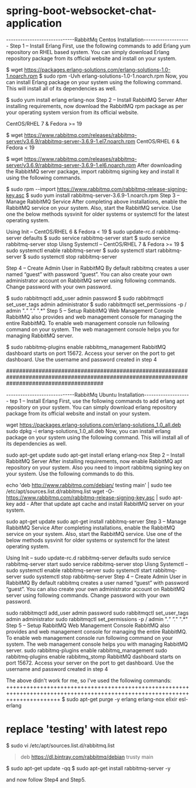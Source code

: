 # spring-boot-websocket-chat-application
-----------------------------RabbitMq Centos Installation--------------------
Step 1 – Install Erlang
First, use the following commands to add Erlang yum repository on RHEL based system. You can simply download Erlang repository package from its official website and install on your system.

$ wget https://packages.erlang-solutions.com/erlang-solutions-1.0-1.noarch.rpm
$ sudo rpm -Uvh erlang-solutions-1.0-1.noarch.rpm
Now, you can install Erlang package on your system using the following command. This will install all of its dependencies as well.

$ sudo yum install erlang erlang-nox
Step 2 – Install RabbitMQ Server
After installing requirements, now download the RabbitMQ rpm package as per your operating system version from its official website.

CentOS/RHEL 7 & Fedora >= 19

$ wget https://www.rabbitmq.com/releases/rabbitmq-server/v3.6.9/rabbitmq-server-3.6.9-1.el7.noarch.rpm
CentOS/RHEL 6 & Fedora < 19

$ wget https://www.rabbitmq.com/releases/rabbitmq-server/v3.6.9/rabbitmq-server-3.6.9-1.el6.noarch.rpm
After downloading the RabbitMQ server package, import rabbitmq signing key and install it using the following commands.

$ sudo rpm --import https://www.rabbitmq.com/rabbitmq-release-signing-key.asc
$ sudo yum install rabbitmq-server-3.6.9-1.noarch.rpm
Step 3 – Manage RabbitMQ Service
After completing above installations, enable the RabbitMQ service on your system. Also, start the RabbitMQ service. Use one the below methods sysvinit for older systems or systemctl for the latest operating system.

Using Init – CentOS/RHEL 6 & Fedora < 19
$ sudo update-rc.d rabbitmq-server defaults
$ sudo service rabbitmq-server start
$ sudo service rabbitmq-server stop
Uisng Systemctl – CentOS/RHEL 7 & Fedora >= 19
$ sudo systemctl enable rabbitmq-server
$ sudo systemctl start rabbitmq-server
$ sudo systemctl stop rabbitmq-server

 
Step 4 – Create Admin User in RabbitMQ
By default rabbitmq creates a user named “guest” with password “guest”. You can also create your own administrator account on RabbitMQ server using following commands. Change password with your own password.

$ sudo rabbitmqctl add_user admin password 
$ sudo rabbitmqctl set_user_tags admin administrator
$ sudo rabbitmqctl set_permissions -p / admin ".*" ".*" ".*"
Step 5 – Setup RabbitMQ Web Management Console
RabbitMQ also provides and web management console for managing the entire RabbitMQ. To enable web management console run following command on your system. The web management console helps you for managing RabbitMQ server.

$ sudo rabbitmq-plugins enable rabbitmq_management
RabbitMQ dashboard starts on port 15672. Access your server on the port to get dashboard. Use the username and password created in step 4

##############################################################################################################################################

-----------------------------RabbitMq Ubuntu Installation--------------------
tep 1 – Install Erlang
First, use the following commands to add erlang apt repository on your system. You can simply download erlang repository package from its official website and install on your system.

wget https://packages.erlang-solutions.com/erlang-solutions_1.0_all.deb
sudo dpkg -i erlang-solutions_1.0_all.deb
Now, you can install erlang package on your system using the following command. This will install all of its dependencies as well.

sudo apt-get update
sudo apt-get install erlang erlang-nox
Step 2 – Install RabbitMQ Server
After installing requirements, now enable RabbitMQ apt repository on your system. Also you need to import rabbitmq signing key on your system. Use the following commands to do this.

echo 'deb http://www.rabbitmq.com/debian/ testing main' | sudo tee /etc/apt/sources.list.d/rabbitmq.list
wget -O- https://www.rabbitmq.com/rabbitmq-release-signing-key.asc | sudo apt-key add -
After that update apt cache and install RabbitMQ server on your system.

sudo apt-get update
sudo apt-get install rabbitmq-server
Step 3 – Manage RabbitMQ Service
After completing installations, enable the RabbitMQ service on your system. Also, start the RabbitMQ service. Use one of the below methods sysvinit for older systems or systemctl for the latest operating system.

Using Init –
sudo update-rc.d rabbitmq-server defaults
sudo service rabbitmq-server start
sudo service rabbitmq-server stop
Uisng Systemctl –
sudo systemctl enable rabbitmq-server
sudo systemctl start rabbitmq-server
sudo systemctl stop rabbitmq-server
Step 4 – Create Admin User in RabbitMQ
By default rabbitmq creates a user named “guest” with password “guest”. You can also create your own administrator account on RabbitMQ server using following commands. Change password with your own password.

sudo rabbitmqctl add_user admin password 
sudo rabbitmqctl set_user_tags admin administrator
sudo rabbitmqctl set_permissions -p / admin ".*" ".*" ".*"
Step 5 – Setup RabbitMQ Web Management Console
RabbitMQ also provides and web management console for managing the entire RabbitMQ. To enable web management console run following command on your system. The web management console helps you with managing RabbitMQ server.
sudo rabbitmq-plugins enable rabbitmq_management
sudo rabbitmq-plugins enable rabbitmq_stomp
RabbitMQ dashboard starts on port 15672. Access your server on the port to get dashboard. Use the username and password created in step 4

The above didn't work for me, so I've used the following commands:
++++++++++++++++++++++++++++++++++++++++++++++++++++++++++++++++++++++++++++++++++++++++++++++++++++++++++++++++++++++++++++
$ sudo apt-get purge -y erlang erlang-nox elixir esl-erlang

# replace 'testing' with latest repo
$ sudo vi /etc/apt/sources.list.d/rabbitmq.list
> deb https://dl.bintray.com/rabbitmq/debian trusty main

$ sudo apt-get update -qq
$ sudo apt-get install rabbitmq-server -y

and now follow Step4 and Step5.